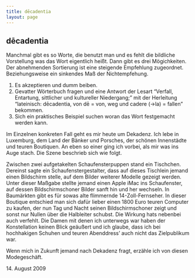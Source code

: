 ```yaml
---
title: dēcadentia
layout: page
---
```

## dēcadentia

Manchmal gibt es so Worte, die benutzt man und es fehlt die bildliche Vorstellung was das Wort eigentlich heißt. Dann gibt es drei Mögichkeiten. Der abnehmenden Sortierung ist eine steigende Empfehlung zugeordnet. Beziehungsweise ein sinkendes Maß der Nichtempfehung.

1) Es akzeptieren und dumm beiben.
2) Gevatter Wörterbuch fragen und eine Antwort der Lesart “Verfall, Entartung, sittlicher und kultureller Niedergang;” mit der Herleitung “lateinisch: dēcadentia, von dē = von, weg und cadere (→la) = fallen” bekommen.
3) Sich ein praktisches Beispiel suchen woran das Wort festgemacht werden kann.

Im Einzelnen konkreten Fall geht es mir heute um Dekadenz.
Ich lebe in Luxemburg, dem Land der Bänker und Porsches, der schönen Innenstädte und teuren Boutiquen. An eben so einer ging ich vorbei, als mir was ins Auge stach. Die Szene beschrieb sich wie folgt.

Zwischen zwei aufgetakelten Schaufensterpuppen stand ein Tischchen. Dereinst sagte ein Schaufenstergestalter, dass auf dieses Tischlein jemand einen Bildschirm stelle, auf dem Bilder weiterer Modelle gezeigt werden. Unter dieser Maßgabe stellte jemand einen Apple iMac ins Schaufenster, auf dessen Bildschirmschoner Bilder sanft hin und her wechseln. In Baumärkten gibt es für sowas alte flimmernde 14-Zoll-Fernseher. In dieser Boutique entschied man sich dafür lieber einen 1800 Euro teuren Computer zu kaufen, der nun Tag und Nacht seinen Bildschirmschoner zeigt und sonst nur Nullen über die Halbleiter schubst.
Die Wirkung hats nebenbei auch verfehlt. Die Damen mit denen ich unterwegs war haben der Konstellation keinen Blick geäußert und ich glaube, dass ich bei hochhakigen Schuhen und teuren Abenddress’ auch nicht das Zielpublikum war.

Wenn mich in Zukunft jemand nach Dekadenz fragt, erzähle ich von diesen Modegeschäft.

<date>14. August 2009</date>
